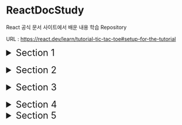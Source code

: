 # ReactDocStudy
React 공식 문서 사이트에서 배운 내용 학습 Repository

URL : https://react.dev/learn/tutorial-tic-tac-toe#setup-for-the-tutorial

<details>
  <summary style="font-size: 25px">Section 1</summary>
  
- React Component들은 일반 태그와 구분하기 위해 반드시 대문자로 시작해야 한다. 

  그렇지 않았을 경우, 다음과 같은 오류 발생
  ![Alt text](./img/image.png)

- React 태그는 한번에 하나의 Component를 반환해야 한다. 그렇지 않을 경우에는  태그로 \<div> 혹은 \<>태그로 감싸야 한다.

  \<> 태그로 감싼 경우, 반환될 때에는 <>를 제외한 나머지 태그들이 반환됨

<br>

- class 사용시 "className" attribute 사용

<br>

- js로부터 데이터를 태그로 전달할 때에는 {객체.property} / {변수}와 같은 형태로 전달

  css에 데이터를 전달하고 싶다면 style={{ key : value }}와 같은 형태로 전달하기 (style를 객체 형태로 전달하기 위함)

<br>

- 동일한 Type의 Sibling Component 사이에는 각각의 Component를 구별하기 위한 "Key" attribute가 필요

  없다면 오류 발생 및 index를 key로써 사용

  ![Alt text](./img/image-1.png)


  다음과 같이 Component를 연속적으로 선언할 때에는 오류 구문이 발생하지 않지만, 리스트 타입으로 Component를 매핑시키려 할 때 ({리스트}) 오류 발생

  또한, sibling 간에 unique하지 못한 값을 사용한다면 추후, update / delete 시 문제가 발생할 확률 👆

  Ex) index를 key로 사용하고 첫번째 Component를 삭제했을 때, re-render 되면서 두번째 컴포넌트의 값이 첫번째 컴포넌트의 값으로 올라가는 현상 발생 가능 

<br>

- Component들이 상태값을 갖게 하고 싶다면, React의 useState(상태의 초기값) 사용하기 
    ```
    function Comp(){
        ...
        const [변수, set변수이름] = useState(초기값);
        ...
    }
    ```
  여기서 변수는 Component가 상태값으로써 관리할 값이고, "set변수이름" 함수는 상태값을 update시킬 수 있는 함수

  "set변수이름"의 함수를 사용한다면 React는 해당 컴포넌트의 변경된 상태값을 가지고 re-render를 시작

  <br>


- 부모 Component에서 자식 Component로 전달하는 데이터를 props라고 지칭

  props는 데이터를 부모로부터 전달 받았을 때, {props key}의 형태로 값 / 함수를 매핑시킬 수 있다. 

  ```
    function Parent() {
      function handleOnClick(e){
        console.log('clicked!');
      }

      return (
        <div>
          <Child text="child" handleOnClick=handleOnClick>
        </div>
      )
    }

    function Child({text, handleOnClick}){
      return (
        <button onClick={handleOnClick}>{text}</button>
      );
    }
  ```

  부모 Component가 update되면, 본인 및 그 하위의 모든 자식 컴포넌트들이 re-render 된다. 

  -> [핵심] 
  
  🎉만약 2개 이상의 자식들로부터 데이터를 가져오거나 자식들끼리 상호작용하는 것을 원한다면, 그 자식들의 상위 Component인 부모 Component에 상태를 선언하고 내려주기 

  🎉설계시 sibling Component 사이에서 상호작용이 일어난다면, 각 state를 최소 부모 Component로 끌어올려서 관리

  <br>

  항상 최소한의 state를 Component에 놓으려고 노력해야 한다. 


<br>

- Project \<Tic Tac Toe> : 
    
    - Component: Game <- Board <- Square

    - [핵심] 🎉Game이 유일하게 statue를 가지는 Component -> 게임 데이터가 우측의 button과 좌측의 board간 연동을 위한 "최소 공통 부모"이기 때문 🎉

    - 부모에서 자식에게 Handler를 넘겨주고, 자식에서 handler를 부착하고 이벤트를 발생시키면 부모의 statue(상태값) 업데이트 

      -> 자동으로 자식들도 상태 업데이트
</details>

<br>

<details>
  <summary style="font-size: 25px">Section 2</summary>

  ### Your First Component
  - JSX문법을 활용할 때, Component의 이름의 첫글자가 소문자면 React는 HTML 태그로, 대문자면 React Component로 판단

  - nested 형태로 Component 생성 시, 버그 및 속도 하락 야기 => 따로따로 구현 필요

  - Component import 시 "imprt ~ from './test'"와 같은 형태로도 js 파일 import 가능.

    다만, ~ from './test.js'와 같이 확장자를 붙여주는 것이 native ES Modules에 적합\

  <br>

  ### Writing Markup with JSX
  - JSX와 React는 서로 별개의 기술. 각각은 따로 사용이 가능하다.

    JSX만을 사용하고 싶다면 babel 라이브러리 설치 필요

  - JSX 문법

    1. 하나의 Root Component가 반한되어야 한다.

        다음과 같이 여러개의 Component를 반환해야 하는 경우, 특정 Tag 혹은 <></>(Fragment) 태그로 감싸야 한다.

        ```
          <h1>title 1</h1>
          <h2>title 2</h2>
          ...

          -> 

          <>
            <h1>title 1</h1>
            <h2>title 2</h2>
          </>
        ```

        * <></> == \<Fragment>\</Fragment>

          Fragment는 아래의 코드와 같이 리스트를 반환할 때 key 지정을 위해 불필요하게 생성되는 Component 제거를 위해 사용
          ```
          function Blog() {
            return posts.map(post =>
              <Fragment key={post.id}>
                <PostTitle title={post.title} />
                <PostBody body={post.body} />
              </Fragment>
            );
          }
          ```

    2. 모든 Tag에는 닫힘 문구가 들어가야 한다.

    3. 대부분의 속성들이 Camelcase로 작성된다.

        기존의 class 속성 -> className


    기존의 HTML을 JSX 문법으로 전화시키기 위해서는 많은 시간 소요 

    -> https://transform.tools/html-to-jsx 사이트에서 바꾸기

  <br>

  ### Javascript in JSX with Culy Braces

  - JSX 안에서 {변수 / 값}를 사용해 가변적으로 데이터를 넣을 수 있다.

    주로 text / 속성 / Component를 넣는데 사용 (Tag에는 적용 X. Ex. <{tag}>Gregorio Y. Zara's To Do List</{tag}> ) 

  - JSX에서 inline으로 style 지정 시 { key: value } 형식으로 전달 필요 

    ![Alt text](./img/JSX_inline_CSS.png)

  - JSX 내부에서 값에 대한 모든 연산은 {} 안에서 이루어저야 한다. (속성 한정)

    ![Alt text](./img/JSX_operation.png)

    문자인 경우는 따로 따로 선언해서 사용 가능

    ![Alt text](./img/props_text.png)

  <br>

  ### Passing Props to a Component

  - 부모 Component에서 자식 Component로 데이터를 전달하는 방식은 props를 제외한고 존재 X

    전달 방식

    ![Alt text](./img/props.png)

  - desctructuring 문법을 사용하면 default parameter value 지정 가능

  

  - props로 객체의 모든 값들을 전달하고 싶다면 다음과 같이 사용 

    ![Alt text](./img/spread_props.png)

  - [핵심] 🎉아래와 같이 부모 자식간에 JSX 태그로 nested 되어 있다면 부모 Component 자식에 대한 값을 children 인자로 받을 수 있다. 

    ![Alt text](./img/nestedComp.png)    ![Alt text](./img/childrenProps.png)

    🎉 즉, 부모 Component는 상위 Component에 의해서 임의의 자식 Component를 가질 수 있다는 의미. 

  - [핵심] 🎉 리액트를 잘 설계하기 위해서는 Component의 재사용성과 예측 가능성에 초점을 두고 개발 필요

    그렇기 위해서, 자식 Component에서는 부모 Component로부터 받은 props를 절대 변경해서 사용하면 안된다.

    그렇다고 모든 데이터를 부모 Component에서 조작해야 한다는 의미는 X

    자식에서는 전달받은 props를 임의로 데이터를 cud하면 안되고 그 형태를 변형하는 것은 괜찮다. 

    ![Alt text](./img/handleProps.png)

  - props로 전달받은 데이터를 함수의 인자로 넣고 싶다면 {}를 사용하지 않기

<br>

### Conditional Rendering

- React Component에서 null을 반환하면 아무것도 랜더링 되지 않는다. (비추천방식)

- js에서 조건부 랜더링 방식

  1. { 조건식 ? comp1 : comp2 }

  2. { 조건식 && comp }

    js에서는 false에 대해서는 rendering 하지 않는다.

  3. 조건문을 사용하여 변수에 값 삽입 및 활용

<br>

### Rendering Lists

- Array에 저장된 Component들은 {}에 넣어서 한번에 매핑이 가능

  ``` 
    const list = {
      <div key={1}>test1</div>, 
      <div key={2}>test2</div>,
      <div key={3}>test3</div>
    };

    return (
      <div>{list}</div>
    );
  ```

- Array를 Comoponent로 전달하면 반드시 array의 요소들은 서로를 구분해줄 수 있는 key를 가져야 한다.

  이 key는 Component의 이동, 삽입, 삭제에 중요하게 작용 

  Tip. uuid 사용하기

  (자세한 내용은 Section2 내용에서 직접 해보기)

- key의 규칙

  1. key는 sibling 간에 unique해야 한다. (다른 배열 요소들의 key와는 같아도 됨)

  2. key는 한번 할당되면 불변해야 한다. 

      -> re-rendering 시 key를 재생성하면 안된다.

<br>

### Keeping Components Pure

- Pure Function의 조건

  1. 자신의 내부 로직에 대해서만 영향력을 끼치며 함수 호출 전의 변수 및 객체에는 영향을 주지 않는다.

  2. 같은 parameter를 넣었을 때, 같은 result가 도출된다. 

- React는 모든 Component가 pure function으로 구성되어 있다는 가정하에 설계됨 

- React의 Strict Mode는 Component를 만드는 함수를 2번씩 호출

  2개의 결과가 같다면 해당 요소는 pure function으로 판단

  Strict mode를 적용하려면 root Component를 <React.StrictMode>로 감싸주면 된다. 

- Event handler는 Component가 rendering될 때 작동하지 않기 때문에, pure할 필요 x

  만약 적절한 event를 찾지 못했다면 최후의 방법으로 useEffect를 활용해야 한다. 

- React가 purity를 핵심 특징으로 생각하는 이유

  1. Memo를 사용하여 같은 input이 들어온 경우, Component rendering을 생략 가능

  2. side effect가 없기 때문에, deep Component tree를 rendering 하는 중간에 다시 재빠르게 다시 rendering 가능
  (이전에 존재하던 값들에 영향을 주지 않기 때문 )

  <br/>


### Your UI as a Tree

- Render tree는 Component간에 관계를 나타낸다. 

- Dependency tree는 각 모듈이 어떤 모듈을 import 중인지 나타내는 지도

</details>

<br>

<details>
  <summary style="font-size: 25px">Section 3</summary>

### Responsding to Events

- event handler이름은 관습적으로 "handle + 이벤트 이름"을 가진다.

  Ex) handleStartBtnClick

- \<div> / \<button> 과 같은 primitive HTML 태그들이 아닌 React Component에 대해서 handler를 붙일 경우, 관습적으로 "on + 이름(첫글자 대문자)"의 형태로 써준다.

- onScroll 이벤트를 제외한 모든 이벤트는 event propagation이 진행된다. (최초 발생 Component부터 상위 Component까지 이벤트가 전파되는 기능)

  onScroll은 해당 Component에서만 발생

- 만약 event를 capture하고 싶다면 상위 컴포넌트들에 onClickCapture과 같은 형식으로 handler 지정

  (event 발생 순서: capture -> event handler(실제) -> event handler(상위) )

- rendering 함수와는 다르게 event handler 함수는 pure할 필요가 없기 때문에 변수의 값 변경과 같은 변화를 주기 용이 

<br />

### State: A Component's Memory

- Component 내부에 선언된 local 지역변수는 Component가 render 됐을 때 초기화 되고, 값이 변경되어도 re-render 되지 않는다. 

  이 문제를 해결할 수 있는 방법 => useState

- useStatue 사용법

  useState(초깃값): Component의 상태값 선언

  반환값의 첫번째 요소는 상태값을 담을 변수, 두번째 요소는 상태값을 업데이트할 수 있는 setter 함수

  ```
    function Comp () {
      const [data, setData] = useState(0);
    }
  ```

  setter 함수를 통해 값이 업데이트되면 해당 Component는 자동으로 re-render

- Hook: useEffect와 같이 use로 시작하는 React에서 제공해주는 함수

  hook은 반드신 Component나 custom hook의 최상단에 선언되어야 한다.

  조건문이나 반복문에서 선언한다면 오류 발생

- Component 내부에서 원하는 만큼의 state을 선언 가능

  만약 동일한 성격의 여러 statue가 따로 선언되었다면 하나로 묶어서 관리하는 것이 효과적

- state를 가진 Component를 여러개 선언했다면, 각각의 Component는 각자만의 state를 가진다.(독립적)

- 내부적으로 state가 관리되는 방법

  1. 각 Component마다 state pair를 array 형태로 소유

  2. useState를 사용할때마다 다음 차례의 state를 반환해주고 state 내부 index를 하나 증가

  * 이 문법이 가능한 이유는 위에서 설명했듯이 Hook은 Component의 최상단에 선언되어야 한다는 조건으로 인해 항상 동일한 순서로 hook이 호출되기 때문

  참고: https://medium.com/@ryardley/react-hooks-not-magic-just-arrays-cd4f1857236e


<br />

### Render and Commit

- React에서 UI에 Component가 적용되는 프로세스

  1. render를 작동시킨다.

      - render가 trigger되는 조건

        (1) 최초 render 시

          - createRoot 함수가 호출되면서 해당 및 그 하위의 모든 Component의 render 함수 작동

        (2) state 값 update 시 (setter 함수 이용시에만!)

  2. Component를 render한다.

      render가 trigger된 후, React는 Component에게 어떤 형태를 화면에 그릴 것인지 요청

      최초에는 root Component부터 render가 실행되지만 이후에는 render가 trigger된 Component부터 render 실행

      -> Component(1)의 반환값이 이전과 다르다면, 달라진 Component(2)에 대해서 다시 render 실행
      -> Component(2)의 반환값이 이전과 다르다면, 달라진 Component(3)에 대해서 다시 render 실행
      -> ... (재귀적으로 실행)

      * 만약 state가 update된 Component가 React Virtual DOM tree의 상단에 위치한다면 성능 하락 야기 
      -> 최적화 필요

  3. DOM에 rendering한 Component를 반영한다.

    - 최초시, 생성한 모든 DOM node들을 appendChild()를 통해 붙이기

    - re-render시, 달라진 부분만 실제 DOM에 re-render

      -> 효율성 up!

<br/>


### State as a Snapshot

- state의 setter는 현재의 state를 다음 render에 적용할 수 있는 값으로 변경할 뿐이다. 

  [핵심] 🎉 현재 진행되는 render에서 여러번의 state의 setter 호출은 마지막의 setter만 state에 영향을 준다.

  ![alt text](./img/call%20state%20setter%20multiple.png)

  다음과 같이 state setter를 동시에 여러번 호출해도 count는 하나씩만 증가

  ![alt text](./img/call%20state%20setter%20multiple%202.png)

  위 사진처럼 setter가 배치되었을 때 button을 누르면 number는 2씩 증가

- 한번의 render 중에는 state값은 setter를 호출하더라도 절대 변경되지 않는다. (snapshot)

  단지 다음번의 render에 대한 state값이 변경될 뿐이다.

  ![alt text](./img/call%20state%20setter%20async.png)

  비동기적으로 render가 화면에 반영한 후 state를 호출하더라도, 해당 render가 진행됐을 때의 state 값으로 render 진행

  <br/>

### Queueing a Series of State Updates

- render 시 state 값이 고정되는 이유는 state 값을 update 동작은 state의 setter가 모두 호출된 후에 실행되기 때문

   => 이런한 형태의 동작 : Batching

  Batching은 안전한 상태에서만 진행된다.

  안전한 상태의 예시) 버튼의 첫번째 클릭이 form을 disable 시키면 두번째 버튼의 클릭은 다시 제출되지 않는다. 

- 만약 render 시 setter를 통한 state 값의 변경을 원한다면 setter의 인자로 값을 변경하는 함수 전달하기 

  ![alt text](./img/changeStateAtSameRender.png)

  setter에 인자로 전달된 함수: updater function

  작동 원리

    1. event handler(setter)가 모두 호출된 후 updater function이 실행되도록 queue에 저장됨

    2. 다음 render 시, queue에 저장된 모든 updater function이 실행되고 최종적으로 update된 state 값을 useState의 반환값으로 전달

  - queue에 전달된 처리 로직 중 update func는 기존의 update가 진행중이던 state의 값을 이어받아 update를 진행하지만, 단순 replace with value 로직은 이전의 update되고 있던 state 값을 무시하고 state에 새로운 값 할당 

  2가지 예시

  - 예시1

    ![alt text](./img/updateFuncEx1.png)

    버튼을 눌렀을 때: number += 6;

    render 시 state 업데이트 과정

    ![alt text](./img/updateFuncEx1Process.png)

  - 예시2

    ![alt text](./img/updateFuncEx2.png)

    버튼을 눌렀을 때: number = 42;

    render 시 state 업데이트 과정

    ![alt text](./img/updateFuncEx2Process.png)

<br />

### Updating Objects in State

- state에 저장된 객체를 다룰 때에는 객체를 복사하든, 새롭게 만들든 기존의 state 객체에 영향을 주어서는 안된다.

  다음과 같은 코드는 위험

  ![alt text](./img/treat%20state%20obj%20immutable.png)

  이 코드에서 버튼을 누른다고 해서 render가 실행되지 않고 slient 속에서 state의 값만 변경되기 때문에 코드의 버그를 알아차리기 매우 어렵게 된다. 

-  [핵심] 🎉 객체 state의 특정 property만 변경시켜서 state에 반영하고 싶다면, 새로운 객체를 만들어서 setter에 적용시키기!

- 만약 객체의 특정 property만 변경되고 나머지 property는 이전 값과 동일하다면 ... 문법(spread syntax) 사용하기

  ![alt text](./img/spread%20syntax.png)

  spread syntax는 객체 property의 1-depth까지밖에 영향을 끼치기 때문에 state가 nested된 객체 형태라면 반드시 재귀적으로 호출 필요

- 여러 input의 값 변경에 대한 event handler에 대해서 한번에 적용하고 싶다면 다음과 같은 코드 작성

  ![alt text](./img/spread%20syntax%20util1.png)  ![alt text](./img/spread%20syntax%20util2.png)

  e.target.name은 input의 name 속성에 지정한 값을 나타냄

  ->  여러개의 input change event handler에 동일한 handler 지정 가능 


- 만약 state가 deep nested 되어 있고 state의 특정 property만 변경하고 싶다면 immer를 통해 특정 property만 변경하는 코드 작성 가능

  ![alt text](./img/immer%20example.png)

  위의 코드와 같이 useState 대신 useImmer를 통해 사용 가능

  immer는 setter를 통해 변경된 state의 property 값을 "draft"라는 proxy에 저장해두었다가 추후 state에 적용

- React에서 state 객체의 property 값을 변경(mutate)하는 것을 추천하지 않는 강력한 이유

  1. Debugging

      state의 값을 변경하지 않는다면, state의 이전 값들을 확인 가능

  2. Optimization

      대부분의 React 최적한 전략은 이전 props / state 값과 다음 render 시의 props / state 값이 같은 판단하는 것

      state값을 변경하지 않는다면 render는 빠르게 동작 (re-render하지 않기 때문)

  3. New feature

      React에서 개발중인 새로운 기능들은 render 중 state가 변경되지 않는다는 가정하에 개발중


</details>

<br>

<details>
  <summary style="font-size: 25px">Section 4</summary>
</details>

<details>
  <summary style="font-size: 25px">Section 5</summary>
</details>